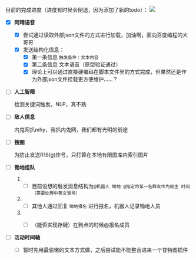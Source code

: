 目前的完成进度（进度有时候会倒退，因为添加了新的todo）：
![](https://progress-bar.dev/15)

- [x] **阿晴语音**

	- [x] 尝试通过读取外部json文件的方式进行加载，加油啊，面向百度编程的大哥哥
	- [x] 发送结构化信息：
		- [x] 第一条信息 `触发条件：文本内容`
		- [x] 第二条信息 文本语音（原型验证通过）
		- [x] 理论上可以通过直接硬编码在脚本文件里的方式完成，但果然还是作为外部json文件挂载更方便维护……？

- [ ] **人工智障**

	检测关键词触发。NLP，真不熟

- [ ] **敌人信息**

	内鬼网扒mhy，我扒内鬼网，我们都有光明的前途

- [ ] **搜图**

  为防止发送R18(g)炸号，只打算在本地有限图库内索引图片

- [ ] **锄地组队**

  1. - [ ] 目前设想的触发消息结构为`@机器人 锄地 @指定的某一名群友作为房主 时间（需要处理中英文冒号）`

  2. - [ ] 其他人通过回复 `锄地报名` 进行报名，机器人记录锄地人员
  3. - [ ] （能否实现存疑）在到点的时候@报名成员


- [ ] **活动时间轴**
	- [ ] 暂时先用最偷懒的文本方式做，之后尝试能不能整合进来一个甘特图插件

